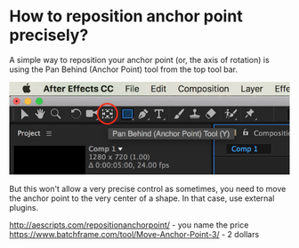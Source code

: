 # How to reposition anchor point precisely?
 
A simple way to reposition your anchor point (or, the axis of rotation) is using the Pan Behind (Anchor Point) tool from the top tool bar.
 
 ![anchor point tool](../images/w5/anchor-tool.png)
 
But this won't allow a very precise control as sometimes, you need to move the anchor point to the very center of a shape. In that case, use external plugins.
 

 
 http://aescripts.com/repositionanchorpoint/  - you name the price
 https://www.batchframe.com/tool/Move-Anchor-Point-3/  - 2 dollars
 
 
